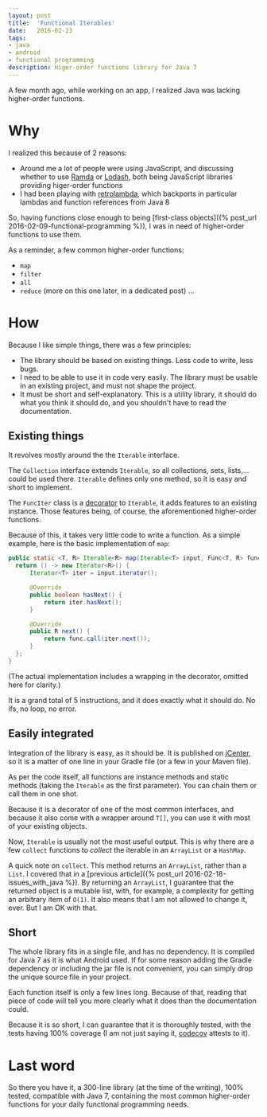 ```yaml
---
layout: post
title:  'Functional Iterables'
date:   2016-02-23
tags:
- java
- android
- functional programming
description: Higer-order functions library for Java 7
---
```

A few month ago, while working on an app, I realized Java was lacking higher-order functions.

# Why

I realized this because of 2 reasons:

- Around me a lot of people were using JavaScript, and discussing whether to use [Ramda](http://ramdajs.com/) or [Lodash](https://lodash.com/), both being JavaScript libraries providing higer-order functions
- I had been playing with [retrolambda](https://github.com/orfjackal/retrolambda), which backports in particular lambdas and function references from Java 8

So, having functions close enough to being [first-class objects]({% post_url 2016-02-09-functional-programming %}), I was in need of higher-order functions to use them.

As a reminder, a few common higher-order functions:

- `map`
- `filter`
- `all`
- `reduce` (more on this one later, in a dedicated post)
...

# How

Because I like simple things, there was a few principles:

- The library should be based on existing things. Less code to write, less bugs.
- I need to be able to use it in code very easily. The library must be usable in an existing project, and must not shape the project.
- It must be short and self-explanatory. This is a utility library, it should do what you think it should do, and you shouldn't have to read the documentation.

## Existing things

It revolves mostly around the the `Iterable` interface.

The `Collection` interface extends `Iterable`, so all collections, sets, lists,... could be used there. `Iterable` defines only one method, so it is easy and short to implement.

The `FuncIter` class is a [decorator](https://en.wikipedia.org/wiki/Decorator_pattern) to `Iterable`, it adds features to an existing instance. Those features being, of course, the aforementioned higher-order functions.

Because of this, it takes very little code to write a function. As a simple example, here is the basic implementation of `map`:

```java
public static <T, R> Iterable<R> map(Iterable<T> input, Func<T, R> func) {
  return () -> new Iterator<R>() {
      Iterator<T> iter = input.iterator();

      @Override
      public boolean hasNext() {
          return iter.hasNext();
      }

      @Override
      public R next() {
          return func.call(iter.next());
      }
  };
}
```
(The actual implementation includes a wrapping in the decorator, omitted here for clarity.)

It is a grand total of 5 instructions, and it does exactly what it should do. No ifs, no loop, no error.

## Easily integrated

Integration of the library is easy, as it should be. It is published on [jCenter](https://bintray.com/bintray/jcenter), so it is a matter of one line in your Gradle file (or a few in your Maven file).

As per the code itself, all functions are instance methods and static methods (taking the `Iterable` as the first parameter). You can chain them or call them in one shot.

Because it is a decorator of one of the most common interfaces, and because it also come with a wrapper around `T[]`, you can use it with most of your existing objects.

Now, `Iterable` is usually not the most useful output. This is why there are a few `collect` functions to *collect* the iterable in an `ArrayList` or a `HashMap`.

A quick note on `collect`. This method returns an `ArrayList`, rather than a `List`. I covered that in a [previous article]({% post_url 2016-02-18-issues_with_java %}).
By returning an `ArrayList`, I guarantee that the returned object is a mutable list, with, for example, a complexity for getting an arbitrary item of `O(1)`.
It also means that I am not allowed to change it, ever. But I am OK with that.

## Short

The whole library fits in a single file, and has no dependency. It is compiled for Java 7 as it is what Android used. If for some reason adding the Gradle dependency or including the jar file is not convenient, you can simply drop the unique source file in your project.

Each function itself is only a few lines long. Because of that, reading that piece of code will tell you more clearly what it does than the documentation could.

Because it is so short, I can guarantee that it is thoroughly tested, with the tests having 100% coverage (I am not just saying it, [codecov](https://codecov.io/github/smaspe/FunctionalIterables?branch=master) attests to it).

# Last word

So there you have it, a 300-line library (at the time of the writing), 100% tested, compatible with Java 7, containing the most common higher-order functions for your daily functional programming needs.

